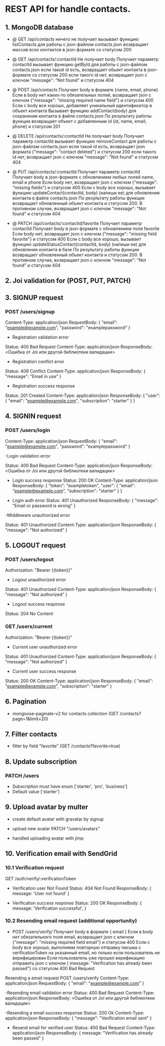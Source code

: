 # REST API for handle contacts.

## 1. MongoDB database

- @ GET /api/contacts
ничего не получает
вызывает функцию listContacts для работы с json-файлом contacts.json
возвращает массив всех контактов в json-формате со статусом 200

- @ GET /api/contacts/:contactId
Не получает body
Получает параметр contactId
вызывает функцию getById для работы с json-файлом contacts.json
если такой id есть, возвращает обьект контакта в json-формате со статусом 200
если такого id нет, возвращает json с ключом "message": "Not found" и статусом 404

- @ POST /api/contacts
Получает body в формате {name, email, phone}
Если в body нет каких-то обязательных полей, возвращает json с ключом {"message": "missing required name field"} и статусом 400
Если с body все хорошо, добавляет уникальный идентификатор в объект контакта
Вызывает функцию addContact(body) для сохранения контакта в файле contacts.json
По результату работы функции возвращает объект с добавленным id {id, name, email, phone} и статусом 201

- @ DELETE /api/contacts/:contactId
Не получает body
Получает параметр contactId
вызывает функцию removeContact для работы с json-файлом contacts.json
если такой id есть, возвращает json формата {"message": "contact deleted"} и статусом 200
если такого id нет, возвращает json с ключом "message": "Not found" и статусом 404

- @ PUT /api/contacts/:contactId
Получает параметр contactId
Получает body в json-формате c обновлением любых полей name, email и phone
Если body нет, возвращает json с ключом {"message": "missing fields"} и статусом 400
Если с body все хорошо, вызывает функцию updateContact(contactId, body) (напиши ее) для обновления контакта в файле contacts.json
По результату работы функции возвращает обновленный объект контакта и статусом 200. В противном случае, возвращает json с ключом "message": "Not found" и статусом 404

- @ PATCH /api/contacts/:contactId/favorite
Получает параметр contactId
Получает body в json-формате c обновлением поля favorite
Если body нет, возвращает json с ключом {"message": "missing field favorite"} и статусом 400
Если с body все хорошо, вызывает функцию updateStatusContact(contactId, body) (напиши ее) для обновления контакта в базе
По результату работы функции возвращает обновленный объект контакта и статусом 200. В противном случае, возвращает json с ключом "message": "Not found" и статусом 404

## 2. Joi validation for (POST, PUT, PATCH)

## 3. SIGNUP request

### POST /users/signup
Content-Type: application/json
RequestBody: {
  "email": "example@example.com",
  "password": "examplepassword"
}

- Registration validation error

Status: 400 Bad Request
Content-Type: application/json
ResponseBody: <Ошибка от Joi или другой библиотеки валидации>

- Registration conflict error

Status: 409 Conflict
Content-Type: application/json
ResponseBody: {
  "message": "Email in use"
}

- Registration success response

Status: 201 Created
Content-Type: application/json
ResponseBody: {
  "user": {
    "email": "example@example.com",
    "subscription": "starter"
  }
}

## 4. SIGNIN request

### POST /users/login
Content-Type: application/json
RequestBody: {
  "email": "example@example.com",
  "password": "examplepassword"
}

-Login validation error

Status: 400 Bad Request
Content-Type: application/json
ResponseBody: <Ошибка от Joi или другой библиотеки  валидации>

- Login success response
Status: 200 OK
Content-Type: application/json
ResponseBody: {
  "token": "exampletoken",
  "user": {
    "email": "example@example.com",
    "subscription": "starter"
  }
}

- Login auth error
Status: 401 Unauthorized
ResponseBody: {
  "message": "Email or password is wrong"
}

-Middleware unauthorized error

Status: 401 Unauthorized
Content-Type: application/json
ResponseBody: {
  "message": "Not authorized"
}

## 5. LOGOUT request

### POST /users/logout
Authorization: "Bearer {{token}}"

- Logout unauthorized error

Status: 401 Unauthorized
Content-Type: application/json
ResponseBody: {
  "message": "Not authorized"
}

- Logout success response

Status: 204 No Content

### GET /users/current
Authorization: "Bearer {{token}}"

- Current user unauthorized error

Status: 401 Unauthorized
Content-Type: application/json
ResponseBody: {
  "message": "Not authorized"
}

- Current user success response

Status: 200 OK
Content-Type: application/json
ResponseBody: {
  "email": "example@example.com",
  "subscription": "starter"
}

## 6. Pagination

- mongoose-paginate-v2 for contacts collection (GET /contacts?page=1&limit=20)

## 7. Filter contacts

- filter by field "favorite" (GET /contacts?favorite=true)

## 8. Update subscription

### PATCH /users

- Subscription must have enum ['starter', 'pro', 'business']
- Default value ['starter']

## 9. Upload avatar by multer

- create default avatar with gravatar by signup
- upload new avatar
PATCH "/users/avatars"

- handled uploading avatar with jimp

## 10. Verification email with SendGrid

### 10.1 Verification request
GET /auth/verify/:verificationToken

- Verification user Not Found
Status: 404 Not Found
ResponseBody: {
  message: 'User not found'
}

- Verification success response
Status: 200 OK
ResponseBody: {
  message: 'Verification successful',
}

### 10.2 Resending email request (additional opportunity)

- POST /users/verify/
Получает body в формате { email }
Если в body нет обязательного поля email, возвращает json с ключом {"message": "missing required field email"} и статусом 400
Если с body все хорошо, выполняем повторную отправку письма с verificationToken на указанный email, но только если пользователь не верифицирован
Если пользователь уже прошел верификацию отправить json с ключом { message: "Verification has already been passed"} со статусом 400 Bad Request

Resending a email request
POST /users/verify
Content-Type: application/json
RequestBody: {
  "email": "example@example.com"
}

-Resending email validation error
Status: 400 Bad Request
Content-Type: application/json
ResponseBody: <Ошибка от Joi или другой библиотеки валидации>

-Resending a email success response
Status: 200 Ok
Content-Type: application/json
ResponseBody: {
  "message": "Verification email sent"
}

- Resend email for verified user
Status: 400 Bad Request
Content-Type: application/json
ResponseBody: {
  message: "Verification has already been passed"
}

